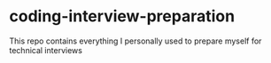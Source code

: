 # coding-interview-preparation
This repo contains everything I personally used to prepare myself for technical interviews
